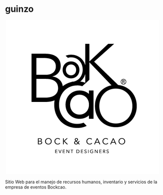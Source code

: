 # guinzo

<div align="center">

![logo](https://raw.githubusercontent.com/edgarguitarist/guinzo/main/sistema/images/logos/logo-bockcao-black.png)

</div>

Sitio Web para el manejo de recursos humanos, inventario y servicios de la empresa de eventos Bockcao.

